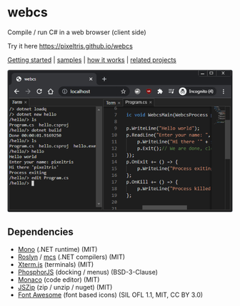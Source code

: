 # webcs

Compile / run C# in a web browser (client side)

Try it here https://pixeltris.github.io/webcs

[Getting started](docs/GettingStarted.md) | [samples](/mono/managed/samples#about) | [how it works](docs/HowItWorks.md) | [related projects](docs/Resources.md)

![Alt text](docs/pics/screenshot.png)

## Dependencies
- [Mono](https://github.com/dotnet/runtime/tree/main/src/mono/wasm) (.NET runtime) (MIT)
- [Roslyn](https://github.com/dotnet/roslyn) / [mcs](https://github.com/mono/mono/tree/main/mcs/mcs) (.NET compilers) (MIT)
- [Xterm.js](https://github.com/xtermjs/xterm.js) (terminals) (MIT)
- [PhosphorJS](https://github.com/phosphorjs/phosphor) (docking / menus) (BSD-3-Clause)
- [Monaco](https://github.com/microsoft/monaco-editor) (code editor) (MIT)
- [JSZip](https://github.com/Stuk/jszip) (zip / unzip / nuget) (MIT)
- [Font Awesome](https://github.com/FortAwesome/Font-Awesome) (font based icons) (SIL OFL 1.1, MIT, CC BY 3.0)